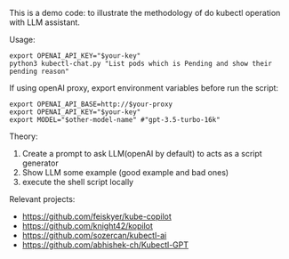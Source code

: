 This is a demo code: to illustrate the methodology of do kubectl operation with LLM assistant.


Usage:

```
export OPENAI_API_KEY="$your-key"
python3 kubectl-chat.py "List pods which is Pending and show their pending reason"
```

If using openAI proxy, export environment variables before run the script:
```
export OPENAI_API_BASE=http://$your-proxy
export OPENAI_API_KEY="$your-key"
export MODEL="$other-model-name" #"gpt-3.5-turbo-16k"
```


Theory:

1. Create a prompt to ask LLM(openAI by default) to acts as a script generator
2. Show LLM some example (good example and bad ones)
3. execute the shell script locally



Relevant projects:

- https://github.com/feiskyer/kube-copilot
- https://github.com/knight42/kopilot
- https://github.com/sozercan/kubectl-ai
- https://github.com/abhishek-ch/Kubectl-GPT


